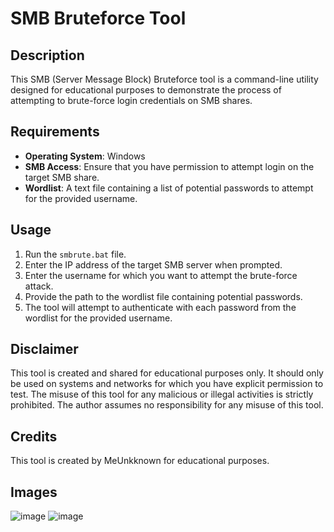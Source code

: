 # SMB Bruteforce Tool

## Description
This SMB (Server Message Block) Bruteforce tool is a command-line utility designed for educational purposes to demonstrate the process of attempting to brute-force login credentials on SMB shares.

## Requirements
- **Operating System**: Windows
- **SMB Access**: Ensure that you have permission to attempt login on the target SMB share.
- **Wordlist**: A text file containing a list of potential passwords to attempt for the provided username.

## Usage
1. Run the `smbrute.bat` file.
2. Enter the IP address of the target SMB server when prompted.
3. Enter the username for which you want to attempt the brute-force attack.
4. Provide the path to the wordlist file containing potential passwords.
5. The tool will attempt to authenticate with each password from the wordlist for the provided username.

## Disclaimer
This tool is created and shared for educational purposes only. It should only be used on systems and networks for which you have explicit permission to test. The misuse of this tool for any malicious or illegal activities is strictly prohibited. The author assumes no responsibility for any misuse of this tool.

## Credits
This tool is created by MeUnkknown for educational purposes.


## Images

![image](https://github.com/MrUknownm/SMB-Bruteforce/assets/168353967/2039100e-97c4-4ceb-adf8-0c4058790499)
![image](https://github.com/MrUknownm/SMB-Bruteforce/assets/168353967/aa924a23-e0c9-429a-bc57-54452a5d86d6)


